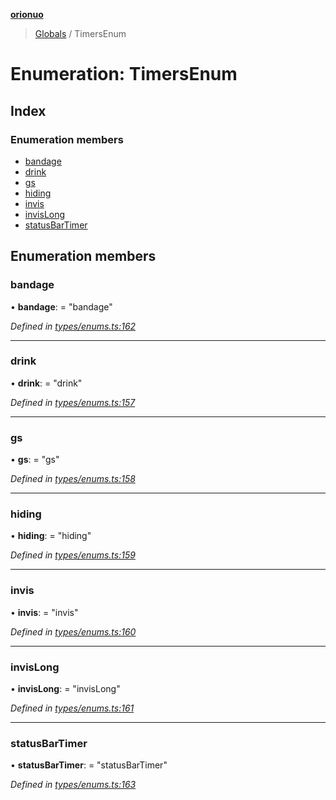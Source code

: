 **[orionuo](../README.md)**

> [Globals](../globals.md) / TimersEnum

# Enumeration: TimersEnum

## Index

### Enumeration members

* [bandage](timersenum.md#bandage)
* [drink](timersenum.md#drink)
* [gs](timersenum.md#gs)
* [hiding](timersenum.md#hiding)
* [invis](timersenum.md#invis)
* [invisLong](timersenum.md#invislong)
* [statusBarTimer](timersenum.md#statusbartimer)

## Enumeration members

### bandage

•  **bandage**:  = "bandage"

*Defined in [types/enums.ts:162](https://github.com/msviha/orionuo/blob/c96a2eb/src/types/enums.ts#L162)*

___

### drink

•  **drink**:  = "drink"

*Defined in [types/enums.ts:157](https://github.com/msviha/orionuo/blob/c96a2eb/src/types/enums.ts#L157)*

___

### gs

•  **gs**:  = "gs"

*Defined in [types/enums.ts:158](https://github.com/msviha/orionuo/blob/c96a2eb/src/types/enums.ts#L158)*

___

### hiding

•  **hiding**:  = "hiding"

*Defined in [types/enums.ts:159](https://github.com/msviha/orionuo/blob/c96a2eb/src/types/enums.ts#L159)*

___

### invis

•  **invis**:  = "invis"

*Defined in [types/enums.ts:160](https://github.com/msviha/orionuo/blob/c96a2eb/src/types/enums.ts#L160)*

___

### invisLong

•  **invisLong**:  = "invisLong"

*Defined in [types/enums.ts:161](https://github.com/msviha/orionuo/blob/c96a2eb/src/types/enums.ts#L161)*

___

### statusBarTimer

•  **statusBarTimer**:  = "statusBarTimer"

*Defined in [types/enums.ts:163](https://github.com/msviha/orionuo/blob/c96a2eb/src/types/enums.ts#L163)*
